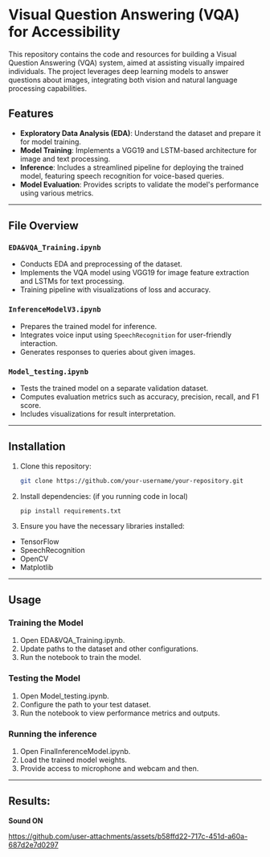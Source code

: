 # Visual Question Answering (VQA) for Accessibility

This repository contains the code and resources for building a Visual Question Answering (VQA) system, aimed at assisting visually impaired individuals. The project leverages deep learning models to answer questions about images, integrating both vision and natural language processing capabilities.

## Features
- **Exploratory Data Analysis (EDA)**: Understand the dataset and prepare it for model training.
- **Model Training**: Implements a VGG19 and LSTM-based architecture for image and text processing.
- **Inference**: Includes a streamlined pipeline for deploying the trained model, featuring speech recognition for voice-based queries.
- **Model Evaluation**: Provides scripts to validate the model's performance using various metrics.

---

## File Overview
### `EDA&VQA_Training.ipynb`
- Conducts EDA and preprocessing of the dataset.
- Implements the VQA model using VGG19 for image feature extraction and LSTMs for text processing.
- Training pipeline with visualizations of loss and accuracy.

### `InferenceModelV3.ipynb`
- Prepares the trained model for inference.
- Integrates voice input using `SpeechRecognition` for user-friendly interaction.
- Generates responses to queries about given images.

### `Model_testing.ipynb`
- Tests the trained model on a separate validation dataset.
- Computes evaluation metrics such as accuracy, precision, recall, and F1 score.
- Includes visualizations for result interpretation.

---

## Installation
1. Clone this repository:
   ```bash
   git clone https://github.com/your-username/your-repository.git
   ```
2. Install dependencies: (if you running code in local)
   ```
   pip install requirements.txt
   ```
3. Ensure you have the necessary libraries installed:
- TensorFlow
- SpeechRecognition
- OpenCV
- Matplotlib

---

## Usage
### Training the Model
1. Open EDA&VQA_Training.ipynb.
2. Update paths to the dataset and other configurations.
3. Run the notebook to train the model.

### Testing the Model
1. Open Model_testing.ipynb.
2. Configure the path to your test dataset.
3. Run the notebook to view performance metrics and outputs.

### Running the inference
1. Open FinalInferenceModel.ipynb.
2. Load the trained model weights.
3. Provide access to microphone and webcam and then.

---
## Results:
**Sound ON**

https://github.com/user-attachments/assets/b58ffd22-717c-451d-a60a-687d2e7d0297

